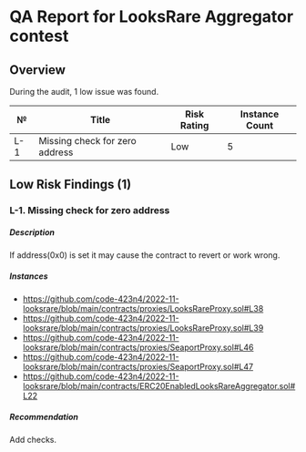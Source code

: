 # QA Report for LooksRare Aggregator contest

## Overview
During the audit, 1 low issue was found.

№ | Title | Risk Rating  | Instance Count
--- | --- | --- | ---
L-1 | Missing check for zero address | Low | 5

## Low Risk Findings (1)
### L-1. Missing check for zero address
##### Description
If address(0x0) is set it may cause the contract to revert or work wrong.

##### Instances
- https://github.com/code-423n4/2022-11-looksrare/blob/main/contracts/proxies/LooksRareProxy.sol#L38
- https://github.com/code-423n4/2022-11-looksrare/blob/main/contracts/proxies/LooksRareProxy.sol#L39
- https://github.com/code-423n4/2022-11-looksrare/blob/main/contracts/proxies/SeaportProxy.sol#L46
- https://github.com/code-423n4/2022-11-looksrare/blob/main/contracts/proxies/SeaportProxy.sol#L47
- https://github.com/code-423n4/2022-11-looksrare/blob/main/contracts/ERC20EnabledLooksRareAggregator.sol#L22

##### Recommendation
Add checks.